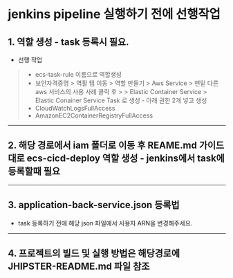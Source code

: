 # jenkins pipeline 실행하기 전에 선행작업
## 1. 역할 생성 - task 등록시 필요.
-  선행 작업
> -  ecs-task-rule 이름으로 역할생성
> - 보안자격증명 > 역활 탭 이동 > 역할 만들기 > Aws Service > 맨밑 다른 aws 서비스의 사용 사례 클릭 후 >
    >  Elastic Container Service > Elastic Conainer Service Task 로 생성 -  아래 권한 2개 넣고 생성
> -  CloudWatchLogsFullAccess
> -  AmazonEC2ContainerRegistryFullAccess
---
## 2. 해당 경로에서 iam 폴더로 이동 후 REAME.md 가이드 대로 ecs-cicd-deploy 역할 생성 - jenkins에서 task에 등록할때 필요
---

## 3. application-back-service.json 등록법
-  task 등록하기 전에 해당 json 파일에서 사용자 ARN을 변경해주세요.
---
## 4. 프로젝트의 빌드 및 실행 방법은 해당경로에 JHIPSTER-README.md 파일 참조
